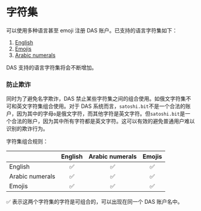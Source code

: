 # 字符集

#### 

可以使用多种语言甚至 emoji 注册 DAS 账户。已支持的语言字符集如下：

1. [English]()
2. [Emojis]()
3. [Arabic numerals]()

DAS 支持的语言字符集将会不断增加。



### 防止欺诈

同时为了避免名字欺诈，DAS 禁止某些字符集之间的组合使用。如俄文字符集不可和英文字符集组合使用。对于 DAS 系统而言，`satоshi.bit`不是一个合法的账户，因为其中的字母`о`是俄文字符，而其他字符是英文字符。但`satoshi.bit`是一个合法的账户，因为其中所有字符都是英文字符。这可以有效的避免普通用户难以识别的欺诈行为。



字符集组合规则：

|                 | English | Arabic numerals | Emojis |
| :-------------- | :-----: | :-------------: | :----: |
| English         |    ✅    |        ✅        |   ✅    |
| Arabic numerals |    ✅    |        ✅        |   ✅    |
| Emojis          |    ✅    |        ✅        |   ✅    |

✅ 表示这两个字符集的字符是可组合的，可以出现在同一个 DAS 账户名中。
